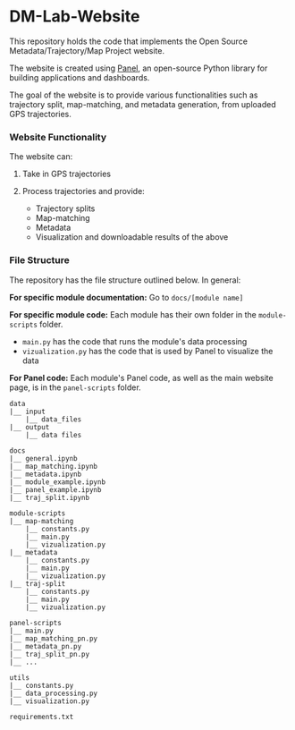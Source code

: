 # DM-Lab-Website
This repository holds the code that implements the Open Source Metadata/Trajectory/Map Project website.

The website is created using [Panel](https://panel.holoviz.org), an open-source Python library for building applications and dashboards. 

The goal of the website is to provide various functionalities such as trajectory split, map-matching, and metadata generation, from uploaded GPS trajectories.

### Website Functionality
The website can:

1. Take in GPS trajectories
2. Process trajectories and provide:
    
    * Trajectory splits
    * Map-matching
    * Metadata
    * Visualization and downloadable results of the above

### File Structure
The repository has the file structure outlined below. In general:

**For specific module documentation:** Go to `docs/[module name]`

**For specific module code:** Each module has their own folder in the `module-scripts` folder. 
* `main.py` has the code that runs the module's data processing
* `vizualization.py` has the code that is used by Panel to visualize the data

**For Panel code:** Each module's Panel code, as well as the main website page, is in the `panel-scripts` folder.

```
data
|__ input
    |__ data_files
|__ output
    |__ data files

docs
|__ general.ipynb
|__ map_matching.ipynb
|__ metadata.ipynb
|__ module_example.ipynb
|__ panel_example.ipynb
|__ traj_split.ipynb

module-scripts
|__ map-matching
    |__ constants.py
    |__ main.py
    |__ vizualization.py
|__ metadata
    |__ constants.py
    |__ main.py
    |__ vizualization.py
|__ traj-split
    |__ constants.py
    |__ main.py
    |__ vizualization.py

panel-scripts
|__ main.py
|__ map_matching_pn.py
|__ metadata_pn.py
|__ traj_split_pn.py
|__ ...

utils
|__ constants.py
|__ data_processing.py
|__ visualization.py

requirements.txt
```
